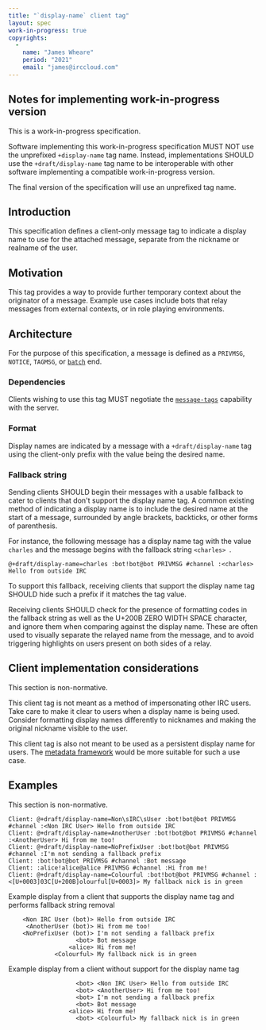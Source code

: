 ```yaml
---
title: "`display-name` client tag"
layout: spec
work-in-progress: true
copyrights:
  -
    name: "James Wheare"
    period: "2021"
    email: "james@irccloud.com"
---
```


## Notes for implementing work-in-progress version

This is a work-in-progress specification.

Software implementing this work-in-progress specification MUST NOT use the
unprefixed `+display-name` tag name. Instead, implementations SHOULD use the
`+draft/display-name` tag name to be interoperable with other software
implementing a compatible work-in-progress version.

The final version of the specification will use an unprefixed tag name.

## Introduction

This specification defines a client-only message tag to indicate a display name to use for the attached message, separate from the nickname or realname of the user.

## Motivation

This tag provides a way to provide further temporary context about the originator of a message. Example use cases include bots that relay messages from external contexts, or in role playing environments.

## Architecture

For the purpose of this specification, a message is defined as a `PRIVMSG`, `NOTICE`, `TAGMSG`, or [`batch`][batch] end.

### Dependencies

Clients wishing to use this tag MUST negotiate the [`message-tags`][tags] capability with the server.

### Format

Display names are indicated by a message with a `+draft/display-name` tag using the client-only prefix with the value being the desired name.

### Fallback string

Sending clients SHOULD begin their messages with a usable fallback to cater to clients that don't support the display name tag. A common existing method of indicating a display name is to include the desired name at the start of a message, surrounded by angle brackets, backticks, or other forms of parenthesis.

For instance, the following message has a display name tag with the value `charles` and the message begins with the fallback string `<charles> `.

```
@+draft/display-name=charles :bot!bot@bot PRIVMSG #channel :<charles> Hello from outside IRC
```

To support this fallback, receiving clients that support the display name tag SHOULD hide such a prefix if it matches the tag value.

Receiving clients SHOULD check for the presence of formatting codes in the fallback string as well as the U+200B ZERO WIDTH SPACE character, and ignore them when comparing against the display name. These are often used to visually separate the relayed name from the message, and to avoid triggering highlights on users present on both sides of a relay.

## Client implementation considerations

This section is non-normative.

This client tag is not meant as a method of impersonating other IRC users. Take care to make it clear to users when a display name is being used. Consider formatting display names differently to nicknames and making the original nickname visible to the user.

This client tag is also not meant to be used as a persistent display name for users. The [metadata framework][metadata] would be more suitable for such a use case.

## Examples

This section is non-normative.

    Client: @+draft/display-name=Non\sIRC\sUser :bot!bot@bot PRIVMSG #channel :<Non IRC User> Hello from outside IRC
    Client: @+draft/display-name=AnotherUser :bot!bot@bot PRIVMSG #channel :<AnotherUser> Hi from me too!
    Client: @+draft/display-name=NoPrefixUser :bot!bot@bot PRIVMSG #channel :I'm not sending a fallback prefix
    Client: :bot!bot@bot PRIVMSG #channel :Bot message
    Client: :alice!alice@alice PRIVMSG #channel :Hi from me!
    Client: @+draft/display-name=Colourful :bot!bot@bot PRIVMSG #channel :<[U+0003]03C[U+200B]olourful[U+0003]> My fallback nick is in green

Example display from a client that supports the display name tag and performs fallback string removal

```
    <Non IRC User (bot)> Hello from outside IRC
     <AnotherUser (bot)> Hi from me too!
    <NoPrefixUser (bot)> I'm not sending a fallback prefix
                   <bot> Bot message
                 <alice> Hi from me!
             <Colourful> My fallback nick is in green
```

Example display from a client without support for the display name tag

```
                   <bot> <Non IRC User> Hello from outside IRC
                   <bot> <AnotherUser> Hi from me too!
                   <bot> I'm not sending a fallback prefix
                   <bot> Bot message
                 <alice> Hi from me!
                   <bot> <Colourful> My fallback nick is in green
```


[batch]: ../extensions/batch.html
[tags]: ../extensions/message-tags.html
[metadata]: ../core/metadata-3.2.html
